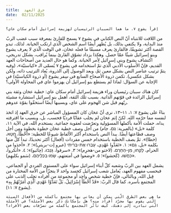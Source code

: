 ```yaml
---
title:  خرق العهد
date:  02/11/2025
---
```


`اِقرأ يشوع ٧. ما هما السببان الرئيسيان لهزيمة إسرائيل أمام سكان عاي؟`

من اللافت للانتباه أنّ النص الكتابي في يشوع ٧ يسمح للقارئ بمعرفة سبب غضب الربّ منذ البداية، ولا يكتفي بذلك، بل يُظهر أيضًا اسم الشخص الّذي ارتكب الخيانة. لذلك، تبدو القصة أكثر تشويقًا، فالقارئ يعرف مسبقًا ما فعله عخان، في الوقت الّذي لا يعرف يشوع وبنو إسرائيل شيئًا عمّا حصل. وهكذا يزداد تشوّق القارئ بينما يُراقب، بشكل تدريجي، اكتشاف يشوع وبني إسرائيل لِأمر الخيانة. وكما هو حال العديد من أصحاحات العهد القديم، فإنّ الأسلوب الأدبي الّذي تمّ استخدامه في يشوع ٧ يُسمّى الـ «كياستيّة»، (وفيه يتمّ ترتيب عناصر النص بشكل معين ثمّ، وبعد الوصول إلى الذروة، يُعاد الترتيب ذاته، ولكن بشكل عكسي). تكمن ذروة الأصحاح السابع في سِفر يشوع (أو ذروة الكياستيّة) في الإجابة عن السؤال: لماذا لم يستطع بنو إسرائيل أن يهزموا عاي في المحاولة الأولى؟

كان هناك سببان رئيسيان وراء هزيمة إسرائيل أمام سكان عاي: خطية عخان وثقة بني إسرائيل الزائدة في قوّتهم الذاتية. بسبب تلك الثقة، أهمل بنو إسرائيل استشارة مشيئة ربّهم قبل شن الهجوم على عاي، وبسببها أيضًا استخفّوا بقوّة عدوهم.

بناءً على يشوع ٧: ١، ١١–١٣، نرى أنّ عخان كان المسؤول المباشر عن خرق العهد إذ اتخذ لنفسه مما حرّمه الله. لكنّ إثم عخان لم يجلب عقابًا فرديًا فحسب، بل، وبسبب ما اقترفته يداه، حملت الأمة بأكملها المسؤولية وتعرّضت لعقوبة جماعية. يستخدم الله، في الآية ١١، كلمة «بل» (بالعبرية: גַם، جام) من أجل وصف خطية عخان خطوة بخطوة ومن أجل وصف فظاعتها أيضًا. يبدأ النص باستخدام أكثر الألفاظ شيوعًا للخطية: «أخْطَأَ، חָטָא، (خطا)». ثمَّ يصف الخطية باستخدام خمس مفردات (أفعال) أكثر تحديدًا، تبدأ كلٌّ منها بكلمة «بل، גַם»: ١. «تَعَدَّوا عَهْدِي، עָבְרוּ אֶת-בְּרִיתִי (عبرو إت-بريتي)»؛ ٢. «أخذوا من الحرام، לָקְחוּ, מִן-הַחֵרֶם، (لاختو من-هحرِم)»؛ ٣. «سرقوا، גָּנְבוּ، (چانَبو)»؛ ٤. «أنكروا، כִּחֲשׁוּ، (كَحشو)»؛ ٥. «وضعوا في أمتعتهم، שָׂמוּ בִכְלֵיהֶם، (سَمو بكليهِم)».

يشمل العهد بين الربّ وشعبه كلّ أبناء إسرائيل سواء على المستوى الفردي أو الجماعي، فبحسب مفهوم العهد، يُعامل شعب إسرائيل كجسد واحد لا يتجزّأ من الأمة المختارة من قِبل الله، وبالتالي، فإنّ خطية شخص واحد أو مجموعة من أفراده تجلب الذنب على المجتمع بأسره. كما قال الربّ: «قَدْ أَخْطَأَ إِسْرَائِيلُ، بَلْ تَعَدَّوْا عَهْدِي ٱلَّذِي أَمَرْتُهُمْ بِهِ» (يشوع ٧: ١١).

`ما هي بعض الطرق الّتي يمكن أن يعاني بها مجتمع بأكمله من الأفعال السيئة الّتي يقوم بها مجرّد أفراد منه؟ هل بإمكانك ذكر بعض الأمثلة؟ في الأمثلة الّتي تبادرت إلى ذهنك، كيف تأثّر المجتمع بأكمله من تصرّفات بعض الأفراد؟`